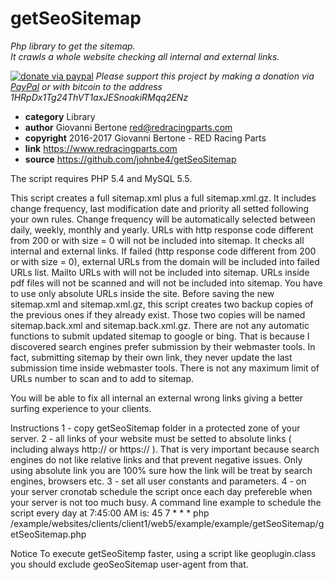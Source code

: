 # getSeoSitemap
*Php library to get the sitemap.<br>
It crawls a whole website checking all internal and external links.*

[![donate via paypal](https://img.shields.io/badge/donate-paypal-87ceeb.svg)](https://www.paypal.me/johnbe4)
*Please support this project by making a donation via [PayPal](https://www.paypal.me/johnbe4) or with bitcoin to the address 1HRpDx1Tg24ThVT1axJESnoakiRMqq2ENz*<br>

* **category**    Library
* **author**      Giovanni Bertone <red@redracingparts.com>
* **copyright**   2016-2017 Giovanni Bertone - RED Racing Parts
* **link**        https://www.redracingparts.com
* **source**      https://github.com/johnbe4/getSeoSitemap

The script requires PHP 5.4 and MySQL 5.5.<br>

This script creates a full sitemap.xml plus a full sitemap.xml.gz.
It includes change frequency, last modification date and priority all setted following your own rules.
Change frequency will be automatically selected between daily, weekly, monthly and yearly.
URLs with http response code different from 200 or with size = 0 will not be included into sitemap.
It checks all internal and external links.
If failed (http response code different from 200 or with size = 0), external URLs from the domain will be included into failed URLs list.
Mailto URLs with will not be included into sitemap.
URLs inside pdf files will not be scanned and will not be included into sitemap.
You have to use only absolute URLs inside the site.
Before saving the new sitemap.xml and sitemap.xml.gz, this script creates two backup copies of the previous ones if they already exist.
Those two copies will be named sitemap.back.xml and sitemap.back.xml.gz.
There are not any automatic functions to submit updated sitemap to google or bing. 
That is because I discovered search engines prefer submission by their webmaster tools.
In fact, submitting sitemap by their own link, they never update the last submission time inside webmaster tools.
There is not any maximum limit of URLs number to scan and to add to sitemap.

You will be able to fix all internal an external wrong links giving a better surfing experience to your clients.

Instructions
1 - copy getSeoSitemap folder in a protected zone of your server.
2 - all links of your website must be setted to absolute links ( including always http:// or https:// ).
    That is very important because search engines do not like relative links and that prevent negative issues.
    Only using absolute link you are 100% sure how the link will be treat by search engines, browsers etc.
3 - set all user constants and parameters.
4 - on your server cronotab schedule the script once each day prefereble when your server is not too much busy.
    A command line example to schedule the script every day at 7:45:00 AM is:
    45 7  *    *    *    php /example/websites/clients/client1/web5/example/example/getSeoSitemap/getSeoSitemap.php

Notice
To execute getSeoSitemp faster, using a script like geoplugin.class you should exclude geoSeoSitemap user-agent from that.
